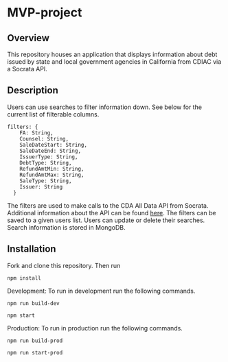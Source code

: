# MVP-project

## Overview
This repository houses an application that displays information about debt issued by state and local government agencies in California from CDIAC via a Socrata API.

## Description
Users can use searches to filter information down. See below for the current list of filterable columns.

```
filters: {
    FA: String,
    Counsel: String,
    SaleDateStart: String,
    SaleDateEnd: String,
    IssuerType: String,
    DebtType: String,
    RefundAmtMin: String,
    RefundAmtMax: String,
    SaleType: String,
    Issuer: String
  }
```
The filters are used to make calls to the CDA All Data API from Socrata. Additional information about the API can be found [here](https://dev.socrata.com/foundry/data.debtwatch.treasurer.ca.gov/yng6-vaxy). The filters can be saved to a given users list. Users can update or delete their searches. Search information is stored in MongoDB.

## Installation
Fork and clone this repository. 
Then run 
```
npm install 
```
Development:
To run in development run the following commands.
```
npm run build-dev
```
```
npm start
```

Production: 
To run in production run the following commands.
```
npm run build-prod
```
```
npm run start-prod
```
